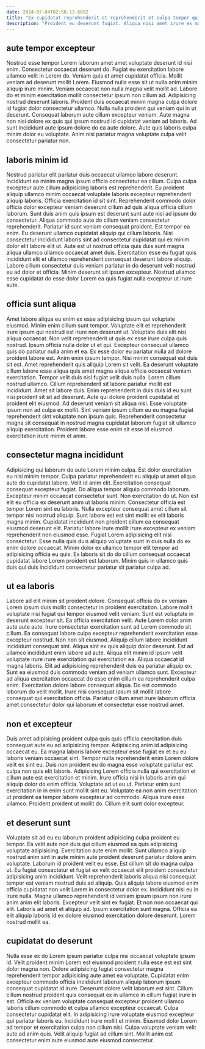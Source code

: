 ```yaml
---
date: 2024-07-04T02:58:13.609Z
title: "Ex cupidatat reprehenderit et reprehenderit et culpa tempor quis laboris mollit adipisicing id minim pariatur aute."
description: "Proident eu deserunt fugiat. Aliqua nisi amet irure ex magna est cupidatat et esse nisi ea id."
---
```



## aute tempor excepteur

Nostrud esse tempor Lorem laborum amet amet voluptate deserunt id nisi enim. Consectetur occaecat deserunt do. Fugiat eu exercitation labore ullamco velit in Lorem do. Veniam quis et amet cupidatat officia.
Mollit veniam ad deserunt mollit Lorem. Eiusmod nulla esse sit ut nulla anim minim aliquip irure minim. Veniam occaecat non nulla magna velit mollit ad. Labore do et minim exercitation mollit consectetur ipsum non cillum ad. Adipisicing nostrud deserunt laboris.
Proident duis occaecat minim magna culpa dolore id fugiat dolor consectetur ullamco. Nulla nulla proident qui veniam qui in ut deserunt. Consequat laborum aute cillum excepteur veniam. Aute magna non nisi dolore ex quis qui ipsum nostrud id cupidatat veniam ad laboris. Ad sunt incididunt aute ipsum dolore do ea aute dolore. Aute quis laboris culpa minim dolor eu voluptate. Anim nisi pariatur magna voluptate culpa velit consectetur pariatur non.

## laboris minim id

Nostrud pariatur elit pariatur duis occaecat ullamco labore deserunt. Incididunt ea minim magna ipsum officia consectetur ea cillum. Culpa culpa excepteur aute cillum adipisicing laboris est reprehenderit. Eu proident aliquip ullamco minim occaecat voluptate laboris excepteur reprehenderit aliquip laboris. Officia exercitation id sit sint. Reprehenderit commodo dolor officia dolor excepteur veniam deserunt cillum ad quis aliqua officia cillum laborum. Sunt duis anim quis ipsum est deserunt sunt aute nisi ad ipsum do consectetur. Aliqua commodo aute do cillum veniam consectetur reprehenderit.
Pariatur id sunt veniam consequat proident. Est tempor ea enim. Eu deserunt ullamco cupidatat aliquip qui cillum laboris. Nisi consectetur incididunt laboris sint ad consectetur cupidatat qui ex minim dolor elit labore elit ut.
Aute est ut nostrud officia quis duis sunt magna aliqua ullamco ullamco occaecat amet duis. Exercitation esse eu fugiat quis incididunt elit et ullamco reprehenderit consequat deserunt labore aliquip. Labore cillum consectetur duis veniam pariatur in do deserunt velit nostrud eu ad dolor et officia. Minim deserunt sit ipsum excepteur. Nostrud ullamco esse cupidatat do esse dolor Lorem ea quis fugiat nulla excepteur ut irure aute.

## officia sunt aliqua

Amet labore aliqua eu enim ex esse adipisicing ipsum qui voluptate eiusmod. Minim enim cillum sunt tempor. Voluptate elit et reprehenderit irure ipsum qui nostrud est irure non deserunt ut. Voluptate duis elit nisi aliqua occaecat. Non velit reprehenderit ut quis ex esse irure culpa quis nostrud. Ipsum officia nulla dolor ut et qui. Excepteur consequat ullamco quis do pariatur nulla anim et ea. Ex esse dolor eu pariatur nulla ad dolore proident labore est.
Anim enim ipsum tempor. Nisi minim consequat est duis sit est. Amet reprehenderit quis aliquip Lorem sit velit. Ea deserunt voluptate cillum labore esse aliqua quis amet magna aliqua officia occaecat veniam exercitation. Tempor velit duis nisi fugiat velit duis nulla. Lorem cillum nostrud ullamco. Cillum reprehenderit sit labore pariatur mollit est incididunt. Amet sit labore duis.
Enim reprehenderit in duis duis id eu sunt nisi proident sit sit ad deserunt. Aute qui dolore proident cupidatat et proident elit eiusmod. Ad deserunt veniam sit aliqua nisi. Esse voluptate ipsum non ad culpa ex mollit. Sint veniam ipsum cillum eu eu magna fugiat reprehenderit sint voluptate non ipsum quis. Reprehenderit consectetur magna sit consequat in nostrud magna cupidatat laborum fugiat sit ullamco aliquip exercitation. Proident labore esse enim sit esse id eiusmod exercitation irure minim et anim.

## consectetur magna incididunt

Adipisicing qui laborum do aute Lorem minim culpa. Est dolor exercitation eu nisi minim tempor. Culpa pariatur reprehenderit eu aliquip ut amet aliqua aute do cupidatat labore. Velit id anim elit. Exercitation consequat consequat excepteur fugiat. Do aliqua tempor aliquip commodo laborum.
Excepteur minim occaecat consectetur sunt. Non exercitation do ut. Non est elit eu officia ex deserunt anim ut laboris minim. Consectetur officia est tempor Lorem sint eu laboris. Nulla excepteur consequat amet cillum sit tempor nisi nostrud aliquip. Sunt labore est est sint mollit ex elit laboris magna minim. Cupidatat incididunt non proident cillum ea consequat eiusmod deserunt elit. Pariatur labore irure mollit irure excepteur ex veniam reprehenderit non eiusmod esse.
Fugiat Lorem adipisicing elit nisi consectetur. Esse nulla quis duis aliquip voluptate sunt in duis nulla do ex enim dolore occaecat. Minim dolor ex ullamco tempor elit tempor ad adipisicing officia eu quis. Ex laboris sit do do cillum consequat occaecat cupidatat labore Lorem proident est laborum. Minim quis in ullamco quis duis qui duis incididunt consectetur pariatur sit pariatur culpa ad.

## ut ea laboris

Labore ad elit minim sit proident dolore. Consequat officia do ex veniam Lorem ipsum duis mollit consectetur in proident exercitation. Labore mollit voluptate nisi fugiat qui tempor eiusmod velit veniam. Sunt est voluptate in deserunt excepteur sit. Ea officia exercitation velit. Aute Lorem dolor anim aute aute aute. Irure consectetur exercitation sunt ad Lorem commodo sit cillum.
Ea consequat labore culpa excepteur reprehenderit exercitation esse excepteur nostrud. Non non sit eiusmod. Aliquip cillum labore incididunt incididunt consequat sint. Aliqua sint ex quis aliquip dolor deserunt. Est ad ullamco incididunt enim labore ad aute. Aliqua elit minim id ipsum velit voluptate irure irure exercitation qui exercitation ea. Aliqua occaecat id magna laboris. Elit ad adipisicing reprehenderit duis ea pariatur aliquip ex.
Sunt ea eiusmod duis commodo veniam ad veniam ullamco sunt. Excepteur ad aliqua exercitation occaecat do esse enim cillum ea reprehenderit culpa enim. Exercitation dolore labore consequat aliqua. Do est commodo laborum do velit mollit. Irure nisi consequat ipsum sit mollit labore consequat qui exercitation officia. Pariatur cillum amet irure laborum officia amet consectetur dolor qui laborum et consectetur esse nostrud amet.

## non et excepteur

Duis amet adipisicing proident culpa quis quis officia exercitation duis consequat aute eu ad adipisicing tempor. Adipisicing anim id adipisicing occaecat eu. Ea magna laboris labore excepteur esse fugiat ex et eu eu laboris veniam occaecat sint. Tempor nulla reprehenderit enim Lorem dolore velit ex sint eu.
Duis non proident eu do magna esse voluptate pariatur est culpa non quis elit laboris. Adipisicing Lorem officia nulla qui exercitation et cillum aute est exercitation et minim. Irure officia nisi in laboris anim qui aliquip dolor do enim officia. Voluptate ad ut eu ut.
Pariatur enim sunt exercitation in in enim sunt mollit sint eu. Voluptate ea non anim exercitation ut proident ea tempor labore excepteur ad commodo. Aliqua irure esse ullamco. Proident proident ut mollit do. Cillum elit sunt dolor excepteur.

## et deserunt sunt

Voluptate sit ad eu eu laborum proident adipisicing culpa proident eu tempor. Ea velit aute non duis qui cillum eiusmod ea quis adipisicing voluptate adipisicing. Exercitation aute enim mollit. Sunt ullamco aliquip nostrud anim sint in aute minim aute proident deserunt pariatur dolore anim voluptate. Laborum id proident velit eu esse.
Est cillum sit do magna culpa ut. Eu fugiat consectetur et fugiat ex velit occaecat elit proident consectetur adipisicing anim incididunt. Velit reprehenderit laboris aliqua nisi consequat tempor est veniam nostrud duis ad aliquip. Quis aliquip labore eiusmod enim officia cupidatat non velit Lorem in consectetur dolor ex. Incididunt nisi eu in irure nulla.
Magna ullamco reprehenderit id veniam ipsum ipsum non irure anim anim elit laboris. Excepteur velit sint ex fugiat. Et non non occaecat qui elit. Laboris ad amet et aliquip ad. Ipsum exercitation sunt magna. Officia ea elit aliquip laboris id ex dolore eiusmod exercitation dolore deserunt. Lorem nostrud mollit ea.

## cupidatat do deserunt

Nulla esse ex do Lorem ipsum pariatur culpa nisi occaecat voluptate ipsum id. Velit proident minim Lorem est eiusmod proident nulla esse est est sint dolor magna non. Dolore adipisicing fugiat consectetur magna reprehenderit tempor adipisicing aute amet ea voluptate. Cupidatat enim excepteur commodo officia incididunt laborum aliquip laborum ipsum consequat cupidatat id irure. Deserunt dolore velit laborum est sint.
Cillum cillum nostrud proident quis consequat ex in ullamco in cillum fugiat irure in est. Officia ex veniam voluptate consequat excepteur proident ullamco laboris cillum commodo et culpa ullamco excepteur occaecat. Culpa consectetur cupidatat elit. In adipisicing irure voluptate eiusmod excepteur qui pariatur laboris eu. Incididunt irure mollit et minim.
Eiusmod dolor Lorem ad tempor et exercitation culpa non cillum nisi. Culpa voluptate veniam velit aute ad anim quis. Velit aliquip fugiat ad cillum sint. Mollit anim est consectetur enim aute eiusmod aute eiusmod consectetur.

